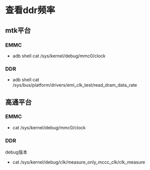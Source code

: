 # 查看ddr频率

## mtk平台

### EMMC

* adb shell cat /sys/kernel/debug/mmc0/clock

### DDR

* adb shell cat /sys/bus/platform/drivers/emi_clk_test/read_dram_data_rate

## 高通平台

### EMMC

* cat /sys/kernel/debug/mmc0/clock

### DDR

debug版本

* cat /sys/kernel/debug/clk/measure_only_mccc_clk/clk_measure